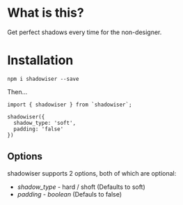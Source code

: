 # What is this?

Get perfect shadows every time for the non-designer.

# Installation 

`npm i shadowiser --save`

Then...

```
import { shadowiser } from `shadowiser`;

shadowiser({
  shadow_type: 'soft',
  padding: 'false'
})

```

## Options

shadowiser supports 2 options, both of which are optional:

- *shadow_type* - hard / shoft (Defaults to soft)
- *padding* - _boolean_ (Defauls to false)